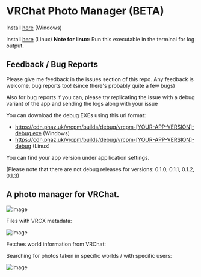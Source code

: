 # VRChat Photo Manager (BETA)

Install [here](https://cdn.phaz.uk/vrcpm/vrcpm-installer.exe) (Windows)

Install [here](https://cdn.phaz.uk/vrcpm/vrcpm-installer) (Linux)
**Note for linux:** Run this executable in the terminal for log output.

## Feedback / Bug Reports

Please give me feedback in the issues section of this repo. Any feedback is welcome, bug reports too! (since there's probably quite a few bugs)

Also for bug reports if you can, please try replicating the issue with a debug variant of the app and sending the logs along with your issue

You can download the debug EXEs using this url format:

- https://cdn.phaz.uk/vrcpm/builds/debug/vrcpm-[YOUR-APP-VERSION]-debug.exe (Windows)
- https://cdn.phaz.uk/vrcpm/builds/debug/vrcpm-[YOUR-APP-VERSION]-debug (Linux)

You can find your app version under appllication settings.

(Please note that there are not debug releases for versions: 0.1.0, 0.1.1, 0.1.2, 0.1.3)

## A photo manager for VRChat.

![image](https://github.com/phaze-the-dumb/VRChat-Photo-Manager-Rust/assets/57566773/c573e27f-52e6-4608-a8ea-a8a83336fbb9)

Files with VRCX metadata:

![image](https://github.com/phaze-the-dumb/VRChat-Photo-Manager-Rust/assets/57566773/06f44b67-083f-487e-b8b4-84c87d07604f)

Fetches world information from VRChat:

Searching for photos taken in specific worlds / with specific users:

![image](https://github.com/user-attachments/assets/ea67c4ef-c7e8-4f93-a29a-74aff5f35903)
